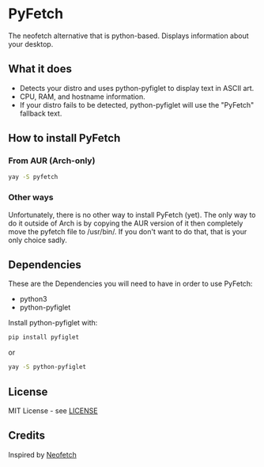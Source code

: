 # PyFetch
The neofetch alternative that is python-based. Displays information about your desktop.

## What it does

- Detects your distro and uses python-pyfiglet to display text in ASCII art.
- CPU, RAM, and hostname information.
- If your distro fails to be detected, python-pyfiglet will use the "PyFetch" fallback text.

## How to install PyFetch

### From AUR (Arch-only)
```bash
yay -S pyfetch
```

### Other ways
Unfortunately, there is no other way to install PyFetch (yet).
The only way to do it outside of Arch is by copying the AUR version of it then completely move the pyfetch file to /usr/bin/.
If you don't want to do that, that is your only choice sadly.

## Dependencies
These are the Dependencies you will need to have in order to use PyFetch:

- python3
- python-pyfiglet

Install python-pyfiglet with:
```bash
pip install pyfiglet
```
or
```bash
yay -S python-pyfiglet
```

## License
MIT License - see [LICENSE](LICENSE)

## Credits
Inspired by [Neofetch](https://github.com/dylanaraps/neofetch)

